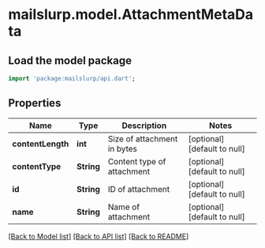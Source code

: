 # mailslurp.model.AttachmentMetaData

## Load the model package
```dart
import 'package:mailslurp/api.dart';
```

## Properties
Name | Type | Description | Notes
------------ | ------------- | ------------- | -------------
**contentLength** | **int** | Size of attachment in bytes | [optional] [default to null]
**contentType** | **String** | Content type of attachment | [optional] [default to null]
**id** | **String** | ID of attachment | [optional] [default to null]
**name** | **String** | Name of attachment | [optional] [default to null]

[[Back to Model list]](../README#documentation-for-models) [[Back to API list]](../README#documentation-for-api-endpoints) [[Back to README]](../README)


